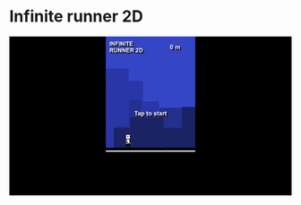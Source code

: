 # Infinite runner 2D

![Alt Text](https://raw.githubusercontent.com/isgustavo/Infinite_runner_2D/master/IR2D.gif)
